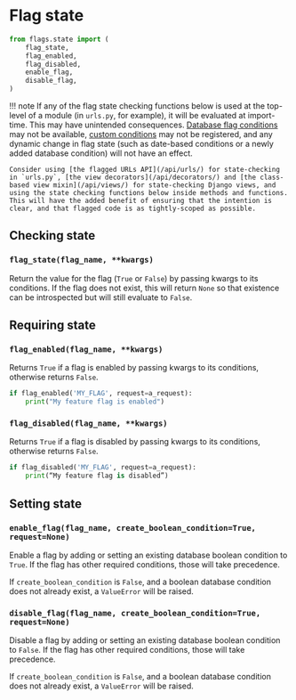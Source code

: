 # Flag state

```python
from flags.state import (
    flag_state,
    flag_enabled,
    flag_disabled,
    enable_flag,
    disable_flag,
)
```

!!! note
    If any of the flag state checking functions below is used at the top-level of a module (in `urls.py`, for example), it will be evaluated at import-time. This may have unintended consequences. [Database flag conditions](/api/sources/#flag-sources) may not be available, [custom conditions](/api/conditions/) may not be registered, and any dynamic change in flag state (such as date-based conditions or a newly added database condition) will not have an effect.

    Consider using [the flagged URLs API](/api/urls/) for state-checking in `urls.py`, [the view decorators](/api/decorators/) and [the class-based view mixin](/api/views/) for state-checking Django views, and using the state checking functions below inside methods and functions. This will have the added benefit of ensuring that the intention is clear, and that flagged code is as tightly-scoped as possible.

## Checking state

### `flag_state(flag_name, **kwargs)`

Return the value for the flag (`True` or `False`) by passing kwargs to its conditions. If the flag does not exist, this will return `None` so that existence can be introspected but will still evaluate to `False`.


## Requiring state

### `flag_enabled(flag_name, **kwargs)`

Returns `True` if a flag is enabled by passing kwargs to its conditions, otherwise returns `False`.

```python
if flag_enabled('MY_FLAG', request=a_request):
	print("My feature flag is enabled")
```

### `flag_disabled(flag_name, **kwargs)`

Returns `True` if a flag is disabled by passing kwargs to its conditions, otherwise returns `False`.

```python
if flag_disabled('MY_FLAG', request=a_request):
	print(“My feature flag is disabled”)
```


## Setting state

### `enable_flag(flag_name, create_boolean_condition=True, request=None)`

Enable a flag by adding or setting an existing database boolean condition to `True`. If the flag has other required conditions, those will take precedence. 

If `create_boolean_condition` is `False`, and a boolean database condition does not already exist, a `ValueError` will be raised.

### `disable_flag(flag_name, create_boolean_condition=True, request=None)`

Disable a flag by adding or setting an existing database boolean condition to `False`. If the flag has other required conditions, those will take precedence. 

If `create_boolean_condition` is `False`, and a boolean database condition does not already exist, a `ValueError` will be raised.

